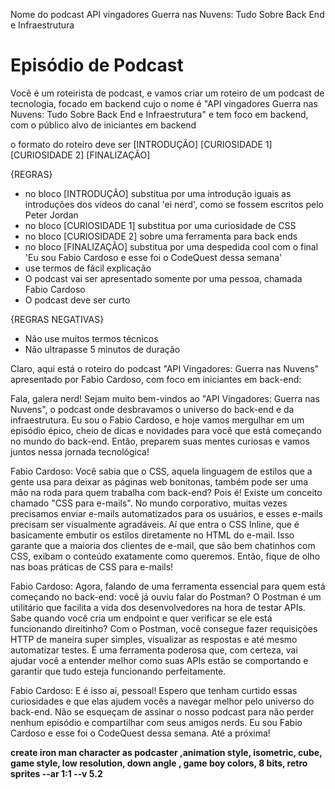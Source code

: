 Nome do podcast
API vingadores
Guerra nas Nuvens: Tudo Sobre Back End e Infraestrutura

# Episódio de Podcast

Você é um roteirista de podcast, e vamos criar um  roteiro de um podcast de tecnologia, focado em backend cujo o nome é "API vingadores
Guerra nas Nuvens: Tudo Sobre Back End e Infraestrutura" e tem foco em backend,  com o público alvo de iniciantes em backend

o formato do roteiro deve ser
[INTRODUÇÃO]
[CURIOSIDADE 1]
[CURIOSIDADE 2]
[FINALIZAÇÃO]

{REGRAS}

- no bloco [INTRODUÇÃO] substitua por uma introdução iguais as introduções dos vídeos do canal 'ei nerd', como se fossem escritos pelo Peter Jordan
- no bloco [CURIOSIDADE 1] substitua por uma curiosidade de CSS
- no bloco [CURIOSIDADE 2] sobre uma ferramenta para back ends
- no bloco [FINALIZAÇÃO] substitua por uma despedida cool com o final 'Eu sou Fabio Cardoso e esse foi o CodeQuest dessa semana'
- use termos de fácil explicação
- O podcast vai ser apresentado somente por uma pessoa, chamada Fabio Cardoso
- O podcast deve ser curto

{REGRAS NEGATIVAS}

- Não use muitos termos técnicos
- Não ultrapasse 5 minutos de duração


Claro, aqui está o roteiro do podcast "API Vingadores: Guerra nas Nuvens" apresentado por Fabio Cardoso, com foco em iniciantes em back-end:



Fala, galera nerd! Sejam muito bem-vindos ao "API Vingadores: Guerra nas Nuvens", o podcast onde desbravamos o universo do back-end e da infraestrutura. Eu sou o Fabio Cardoso, e hoje vamos mergulhar em um episódio épico, cheio de dicas e novidades para você que está começando no mundo do back-end. Então, preparem suas mentes curiosas e vamos juntos nessa jornada tecnológica!



Fabio Cardoso:
Você sabia que o CSS, aquela linguagem de estilos que a gente usa para deixar as páginas web bonitonas, também pode ser uma mão na roda para quem trabalha com back-end? Pois é! Existe um conceito chamado "CSS para e-mails". No mundo corporativo, muitas vezes precisamos enviar e-mails automatizados para os usuários, e esses e-mails precisam ser visualmente agradáveis. Aí que entra o CSS Inline, que é basicamente embutir os estilos diretamente no HTML do e-mail. Isso garante que a maioria dos clientes de e-mail, que são bem chatinhos com CSS, exibam o conteúdo exatamente como queremos. Então, fique de olho nas boas práticas de CSS para e-mails!



Fabio Cardoso:
Agora, falando de uma ferramenta essencial para quem está começando no back-end: você já ouviu falar do Postman? O Postman é um utilitário que facilita a vida dos desenvolvedores na hora de testar APIs. Sabe quando você cria um endpoint e quer verificar se ele está funcionando direitinho? Com o Postman, você consegue fazer requisições HTTP de maneira super simples, visualizar as respostas e até mesmo automatizar testes. É uma ferramenta poderosa que, com certeza, vai ajudar você a entender melhor como suas APIs estão se comportando e garantir que tudo esteja funcionando perfeitamente.



Fabio Cardoso:
E é isso aí, pessoal! Espero que tenham curtido essas curiosidades e que elas ajudem vocês a navegar melhor pelo universo do back-end. Não se esqueçam de assinar o nosso podcast para não perder nenhum episódio e compartilhar com seus amigos nerds. Eu sou Fabio Cardoso e esse foi o CodeQuest dessa semana. Até a próxima!

**create iron man character as podcaster ,animation style, isometric, cube, game style, low resolution, down angle , game boy colors, 8 bits, retro sprites --ar 1:1 --v 5.2**
